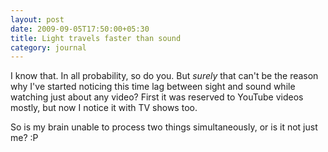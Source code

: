 ```yaml
---
layout: post
date: 2009-09-05T17:50:00+05:30
title: Light travels faster than sound
category: journal
---
```


I know that. In all probability, so do you. But *surely* that can't be the reason why I've started noticing this time lag between sight and sound while watching just about any video? First it was reserved to YouTube videos mostly, but now I notice it with TV shows too.

So is my brain unable to process two things simultaneously, or is it not just me? :P
